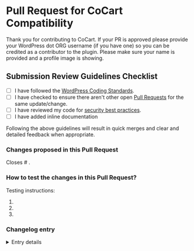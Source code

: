 # Pull Request for CoCart Compatibility

Thank you for contributing to CoCart. If your PR is approved please provide your WordPress dot ORG username (if you have one) so you can be credited as a contributor to the plugin. Please make sure your name is provided and a profile image is showing.

## Submission Review Guidelines Checklist

- [ ] I have followed the [WordPress Coding Standards](https://make.wordpress.org/core/handbook/best-practices/coding-standards/).
- [ ] I have checked to ensure there aren't other open [Pull Requests](https://github.com/co-cart/cocart-compatibility/pulls) for the same update/change.
- [ ] I have reviewed my code for [security best practices](https://developer.wordpress.org/apis/security/).
- [ ] I have added inline documentation <!-- Guidelines: https://make.wordpress.org/core/handbook/best-practices/inline-documentation-standards/php/ -->

Following the above guidelines will result in quick merges and clear and detailed feedback when appropriate.

<!-- You can erase any parts of this template not applicable to your Pull Request. -->

### Changes proposed in this Pull Request

<!-- If necessary, indicate if this PR is part of a bigger feature. Add a label with the format `focus: name of the feature`. -->

<!-- Describe the changes made to this Pull Request and the reason for such changes. -->

Closes # .

<!-- Begin testing instructions -->

### How to test the changes in this Pull Request?

<!-- Include detailed instructions on how these changes can be tested. -->

Testing instructions:

1.
2.
3.

<!-- End testing instructions -->

### Changelog entry

<!-- You can optionally choose to enter a changelog entry by checking the box and supplying data. -->

<details>
<summary>Entry details</summary>

#### Significance

<!-- Choose only one -->

-   [ ] Patch
-   [ ] Minor
-   [ ] Major

#### Type

<!-- Choose only one -->

-   [ ] Fix - Fixes an existing bug
-   [ ] Add - Adds functionality
-   [ ] Update - Update existing functionality
-   [ ] Dev - Development related task
-   [ ] Tweak - A minor adjustment to the codebase
-   [ ] Performance - Address performance issues
-   [ ] Enhancement - Improvement to existing functionality

#### Message <!-- Add a changelog message here -->

#### Comment <!-- If the changes in this pull request don't warrant a changelog entry, you can alternatively supply a comment here. Note that comments are only accepted with a significance of "Patch" -->

</details>
